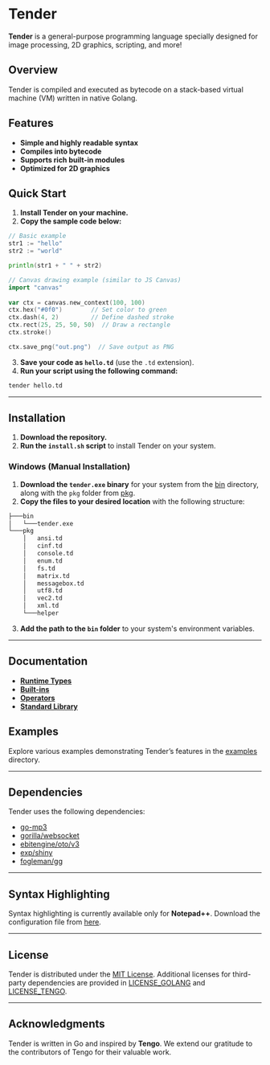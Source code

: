 # Tender

**Tender** is a general-purpose programming language specially designed for image processing, 2D graphics, scripting, and more!

## Overview

Tender is compiled and executed as bytecode on a stack-based virtual machine (VM) written in native Golang.

## Features
- **Simple and highly readable syntax**  
- **Compiles into bytecode**  
- **Supports rich built-in modules**  
- **Optimized for 2D graphics**  

## Quick Start

1. **Install Tender on your machine.**  
2. **Copy the sample code below:**

```go
// Basic example
str1 := "hello"
str2 := "world"

println(str1 + " " + str2)
```

```go
// Canvas drawing example (similar to JS Canvas)
import "canvas"
	
var ctx = canvas.new_context(100, 100)
ctx.hex("#0f0")        // Set color to green
ctx.dash(4, 2)         // Define dashed stroke
ctx.rect(25, 25, 50, 50)  // Draw a rectangle
ctx.stroke()

ctx.save_png("out.png")  // Save output as PNG
```

3. **Save your code as `hello.td`** (use the `.td` extension).  
4. **Run your script using the following command:**

```bash
tender hello.td
```

---

## Installation

1. **Download the repository.**  
2. **Run the `install.sh` script** to install Tender on your system.

### Windows (Manual Installation)
1. **Download the `tender.exe` binary** for your system from the [bin](bin) directory, along with the `pkg` folder from [pkg](pkg).  
2. **Copy the files to your desired location** with the following structure:

```bash
├───bin
│   └───tender.exe
└───pkg
    │   ansi.td
    │   cinf.td
    │   console.td
    │   enum.td
    │   fs.td
    │   matrix.td
    │   messagebox.td
    │   utf8.td
    │   vec2.td
    │   xml.td
    └───helper
```

3. **Add the path to the `bin` folder** to your system's environment variables.

---

## Documentation

- **[Runtime Types](https://github.com/2dprototype/tender/blob/master/docs/runtime-types.md)**  
- **[Built-ins](https://github.com/2dprototype/tender/blob/master/docs/builtins.md)**  
- **[Operators](https://github.com/2dprototype/tender/blob/master/docs/operators.md)**  
- **[Standard Library](https://github.com/2dprototype/tender/blob/master/docs/stdlib.md)**  

## Examples

Explore various examples demonstrating Tender’s features in the [examples](examples) directory.

---

## Dependencies

Tender uses the following dependencies:

- [go-mp3](https://github.com/hajimehoshi/go-mp3)  
- [gorilla/websocket](https://github.com/gorilla/websocket)  
- [ebitengine/oto/v3](https://github.com/ebitengine/oto/v3)  
- [exp/shiny](https://pkg.go.dev/golang.org/x/exp/shiny)  
- [fogleman/gg](https://github.com/fogleman/gg)  

---

## Syntax Highlighting

Syntax highlighting is currently available only for **Notepad++**. Download the configuration file from [here](misc/syntax/npp_tender.xml).

---

## License

Tender is distributed under the [MIT License](LICENSE). Additional licenses for third-party dependencies are provided in [LICENSE_GOLANG](LICENSE_GOLANG) and [LICENSE_TENGO](LICENSE_TENGO).

---

## Acknowledgments

Tender is written in Go and inspired by **Tengo**. We extend our gratitude to the contributors of Tengo for their valuable work.
